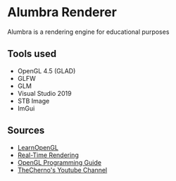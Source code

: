 # Alumbra Renderer
Alumbra is a rendering engine for educational purposes

## Tools used
- OpenGL 4.5 (GLAD)
- GLFW
- GLM
- Visual Studio 2019
- STB Image
- ImGui

## Sources
- [LearnOpenGL](https://learnopengl.com/)
- [Real-Time Rendering](http://www.realtimerendering.com/)
- [OpenGL Programming Guide](http://www.opengl-redbook.com/)
- [TheCherno's Youtube Channel](https://www.youtube.com/user/TheChernoProject/videos)